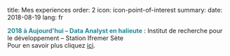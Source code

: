 title: Mes experiences
order: 2
icon: icon-point-of-interest
summary:
date: 2018-08-19
lang: fr

<font color="#238896"><strong>2018 à Aujourd’hui – Data Analyst en halieute</strong></font> : Institut de recherche pour le développement – Station Ifremer Sète <br> Pour en savoir plus cliquez <a href="https://www.ob7.ird.fr/" target="_blank">ici</a>.